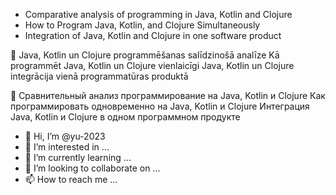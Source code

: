 
- Comparative analysis of programming in Java, Kotlin and Clojure
- How to Program Java, Kotlin, and Clojure Simultaneously
- Integration of Java, Kotlin and Clojure in one software product

💞️ Java, Kotlin un Clojure programmēšanas salīdzinošā analīze
   Kā programmēt Java, Kotlin un Clojure vienlaicīgi
   Java, Kotlin un Clojure integrācija vienā programmatūras produktā

💞️ Сравнительный анализ программирование на Java, Kotlin и Clojure
   Как программировать одновременно на Java, Kotlin и Clojure
   Интеграция Java, Kotlin и Clojure в одном программном продукте

- 👋 Hi, I’m @yu-2023
- 👀 I’m interested in ...
- 🌱 I’m currently learning ...
- 💞️ I’m looking to collaborate on ...
- 📫 How to reach me ...

<!---
yu-2023/yu-2023 is a ✨ special ✨ repository because its `README.md` (this file) appears on your GitHub profile.
You can click the Preview link to take a look at your changes.
--->

